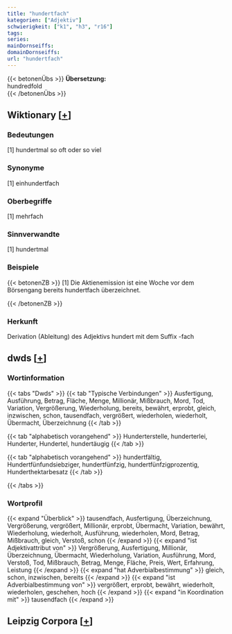```yaml
---
title: "hundertfach"
kategorien: ["Adjektiv"]
schwierigkeit: ["k1", "h3", "r16"]
tags:
series:
mainDornseiffs:
domainDornseiffs:
url: "hundertfach"
---
```


{{< betonenÜbs >}}
**Übersetzung:**  
hundredfold  
{{< /betonenÜbs >}}

## Wiktionary [[+](https://de.wiktionary.org/wiki/hundertfach)]

### Bedeutungen
[1] hundertmal so oft oder so viel  

### Synonyme
[1] einhundertfach  

### Oberbegriffe
[1] mehrfach  

### Sinnverwandte
[1] hundertmal  

### Beispiele
{{< betonenZB >}}
[1] Die Aktienemission ist eine Woche vor dem Börsengang bereits hundertfach überzeichnet.  

{{< /betonenZB >}}
### Herkunft
Derivation (Ableitung) des Adjektivs hundert mit dem Suffix -fach  



## dwds [[+](https://www.dwds.de/wb/hundertfach)]

### Wortinformation
{{< tabs "Dwds" >}}
{{< tab "Typische Verbindungen" >}}
Ausfertigung, Ausführung, Betrag, Fläche, Menge, Millionär, Mißbrauch, Mord, Tod, Variation, Vergrößerung, Wiederholung, bereits, bewährt, erprobt, gleich, inzwischen, schon, tausendfach, vergrößert, wiederholen, wiederholt, Übermacht, Überzeichnung
{{< /tab >}}

{{< tab "alphabetisch vorangehend" >}}
Hunderterstelle, hunderterlei, Hunderter, Hundertel, hundertäugig
{{< /tab >}}

{{< tab "alphabetisch vorangehend" >}}
hundertfältig, Hundertfünfundsiebziger, hundertfünfzig, hundertfünfzigprozentig, Hunderthektarbesatz
{{< /tab >}}

{{< /tabs >}}

### Wortprofil
{{< expand "Überblick" >}} tausendfach, Ausfertigung, Überzeichnung, Vergrößerung, vergrößert, Millionär, erprobt, Übermacht, Variation, bewährt, Wiederholung, wiederholt, Ausführung, wiederholen, Mord, Betrag, Mißbrauch, gleich, Verstoß, schon {{< /expand >}}
{{< expand "ist Adjektivattribut von" >}} Vergrößerung, Ausfertigung, Millionär, Überzeichnung, Übermacht, Wiederholung, Variation, Ausführung, Mord, Verstoß, Tod, Mißbrauch, Betrag, Menge, Fläche, Preis, Wert, Erfahrung, Leistung {{< /expand >}}
{{< expand "hat Adverbialbestimmung" >}} gleich, schon, inzwischen, bereits {{< /expand >}}
{{< expand "ist Adverbialbestimmung von" >}} vergrößert, erprobt, bewährt, wiederholt, wiederholen, geschehen, hoch {{< /expand >}}
{{< expand "in Koordination mit" >}} tausendfach {{< /expand >}}

## Leipzig Corpora [[+](https://corpora.uni-leipzig.de/en/res?word=hundertfach&corpusId=deu_newscrawl-public_2018)]

